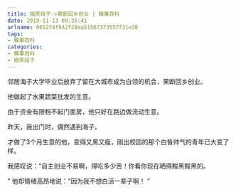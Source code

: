 ```yaml
---
title: 搞笑段子->果断回乡创业 | 糗事百科
date: 2019-11-13 09:35:41
urlname: 065274f942f28ea51567373557f31e38
tags: 
- 糗事百科
categories:
- 糗事百科
- 搞笑段子
---
```

邻居海子大学毕业后放弃了留在大城市成为白领的机会，果断回乡创业。

他做起了水果蔬菜批发的生意。

由于资金有限租不起门面房，他只好在路边做流动生意。

昨天，我出门时，偶然遇到海子。

才做了3个月生意的他，变得又黑又瘦，刚出校园的那个白皙帅气的青年已大变了样。

我感叹说：“自主创业不易啊，得吃多少苦！你看你现在晒得黢黑黢黑的。

”    他却情绪高昂地说：“因为我不想白活一辈子啊！ ”



